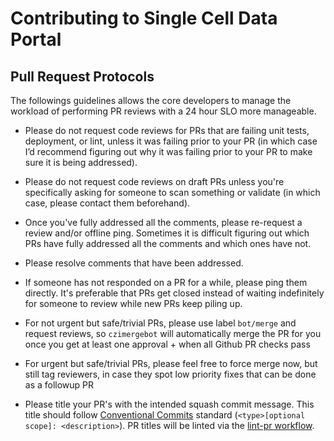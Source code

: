 # Contributing to Single Cell Data Portal

## Pull Request Protocols

The followings guidelines allows the core developers to manage the workload of performing PR reviews with a 24 hour SLO more manageable.

- Please do not request code reviews for PRs that are failing unit tests, deployment, or lint, unless it was failing prior to your PR (in which case I’d recommend figuring out why it was failing prior to your PR to make sure it is being addressed).

- Please do not request code reviews on draft PRs unless you're specifically asking for someone to scan something or validate (in which case, please contact them beforehand).

- Once you've fully addressed all the comments, please re-request a review and/or offline ping. Sometimes it is difficult figuring out which PRs have fully addressed all the comments and which ones have not.

- Please resolve comments that have been addressed.

- If someone has not responded on a PR for a while, please ping them directly. It's preferable that PRs get closed instead of waiting indefinitely for someone to review while new PRs keep piling up.

- For not urgent but safe/trivial PRs, please use label `bot/merge` and request reviews, so `czimergebot` will automatically merge the PR for you once you get at least one approval + when all Github PR checks pass

- For urgent but safe/trivial PRs, please feel free to force merge now, but still tag reviewers, in case they spot low priority fixes that can be done as a followup PR

- Please title your PR's with the intended squash commit message. This title should follow [Conventional Commits](https://www.conventionalcommits.org/en/v1.0.0/) standard (`<type>[optional scope]: <description>`). PR titles will be linted via the [lint-pr workflow](https://github.com/chanzuckerberg/single-cell-data-portal/blob/main/.github/workflows/lint-pr.yml).
